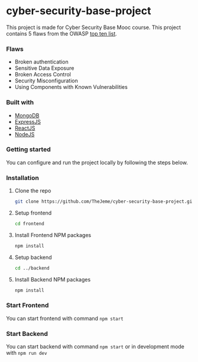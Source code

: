 # cyber-security-base-project

This project is made for Cyber Security Base Mooc course. This project contains 5 flaws from the OWASP [top ten list](https://owasp.org/www-project-top-ten/).

### Flaws

- Broken authentication
- Sensitive Data Exposure
- Broken Access Control
- Security Misconfiguration
- Using Components with Known Vulnerabilities

### Built with

- [MongoDB](https://www.mongodb.com)
- [ExpressJS](https://expressjs.com)
- [ReactJS](https://reactjs.org/)
- [NodeJS](https://nodejs.org/en/)

### Getting started

You can configure and run the project locally by following the steps below.

### Installation

1. Clone the repo
   ```sh
   git clone https://github.com/TheJeme/cyber-security-base-project.git
   ```
2. Setup frontend
   ```sh
   cd frontend
   ```
3. Install Frontend NPM packages
   ```sh
   npm install
   ```
4. Setup backend
   ```sh
   cd ../backend
   ```
5. Install Backend NPM packages
   ```sh
   npm install
   ```

### Start Frontend

You can start frontend with command `npm start`

### Start Backend

You can start backend with command `npm start` or in development mode with `npm run dev`
